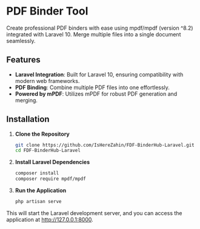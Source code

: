 # PDF Binder Tool

Create professional PDF binders with ease using mpdf/mpdf (version ^8.2) integrated with Laravel 10. Merge multiple files into a single document seamlessly.

## Features  
- **Laravel Integration**: Built for Laravel 10, ensuring compatibility with modern web frameworks.  
- **PDF Binding**: Combine multiple PDF files into one effortlessly.  
- **Powered by mPDF**: Utilizes mPDF for robust PDF generation and merging.

## Installation  
1. **Clone the Repository**  
   ```bash
   git clone https://github.com/IsHereZahin/FDF-BinderHub-Laravel.git
   cd FDF-BinderHub-Laravel
   ```

2. **Install Laravel Dependencies**  
   ```bash
   composer install
   composer require mpdf/mpdf
   ```

3. **Run the Application**  
   ```bash
   php artisan serve
   ```

This will start the Laravel development server, and you can access the application at http://127.0.0.1:8000.

